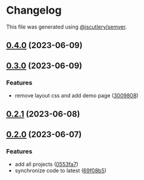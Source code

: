# Changelog

This file was generated using [@jscutlery/semver](https://github.com/jscutlery/semver).

## [0.4.0](https://github.com/worldprinter/lowcode/compare/v0.3.0...v0.4.0) (2023-06-09)

## [0.3.0](https://github.com/worldprinter/lowcode/compare/v0.2.1...v0.3.0) (2023-06-09)


### Features

* remove layout css and add demo page ([3009808](https://github.com/worldprinter/lowcode/commit/300980840332105cf953ec04bbbf69bc485aa323))

## [0.2.1](https://github.com/worldprinter/lowcode/compare/v0.2.0...v0.2.1) (2023-06-08)

## [0.2.0](https://github.com/worldprinter/lowcode/compare/v0.1.0...v0.2.0) (2023-06-07)

### Features

-   add all projects ([0553fa7](https://github.com/worldprinter/lowcode/commit/0553fa7926f4c9058df2a36cfb656d11de3bb5da))
-   synchronize code to
    latest ([69f08b5](https://github.com/worldprinter/lowcode/commit/69f08b5fce3f18168ed506892d8aa7c1990113be))
